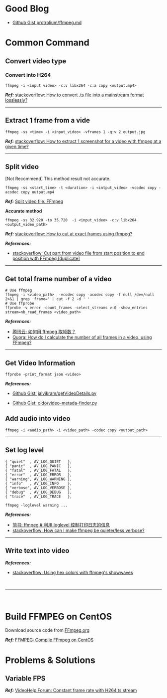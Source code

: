 # Good Blog

- [Github Gist protrolium/ffmpeg.md](https://gist.github.com/protrolium/e0dbd4bb0f1a396fcb55)

# Common Command

## Convert video type

### Convert into H264

```shell
ffmpeg -i <input video> -c:v libx264 -c:a copy <output.mp4>
```

**_Ref:_** [stackoverflow: How to convert .ts file into a mainstream format losslessly?](https://askubuntu.com/questions/716424/how-to-convert-ts-file-into-a-mainstream-format-losslessly)

---

## Extract 1 frame from a vide

```shell
ffmpeg -ss <time> -i <input_video> -vframes 1 -q:v 2 output.jpg
```

**_Ref:_** [stackoverflow: How to extract 1 screenshot for a video with ffmpeg at a given time?](https://stackoverflow.com/questions/27568254/how-to-extract-1-screenshot-for-a-video-with-ffmpeg-at-a-given-time)

---

## Split video

[Not Recommend] This method result not accurate.

```shell
ffmpeg -ss <start_time> -t <duration> -i <intput_video> -vcodec copy -acodec copy output.mp4
```

**_Ref:_** [Split video file. FFmpeg](http://www.kompx.com/en/split-video-file-ffmpeg.htm)

**Accurate method**

```shell
ffmpeg -ss 32.920 -to 35.720  -i <input_video> -c:v libx264 <output_video_path>
```

**_Ref:_** [stackoverflow: How to cut at exact frames using ffmpeg?](https://superuser.com/a/459488)

<!-- ```shell
ffmpeg -y -i <input_video> -ss <start_time> -to <end_time> -codec copy output.mp4
```

**_Ref:_** [简书: FFmpeg 精准时间切割视频文件](https://zhuanlan.zhihu.com/p/28008666) -->

**_References:_**

- [stackoverflow: Cut part from video file from start position to end position with FFmpeg [duplicate]](https://superuser.com/a/377407)

---

## Get total frame number of a video

```shell
# Use ffmpeg
ffmpeg -i <video_path>  -vcodec copy -acodec copy -f null /dev/null 2>&1 | grep 'frame=' | cut -f 2 -d ' '
# Use ffprobe
ffprobe -v error -count_frames -select_streams v:0 -show_entries stream=nb_read_frames <video_path>
```

**_References:_**

- [腾讯云: 如何用 ffmpeg 取帧数？](https://cloud.tencent.com/developer/ask/103796)
- [Quora: How do I calculate the number of all frames in a video, using FFmpeg?](https://qr.ae/TWvXzT)

---

## Get Video Information

```shell
ffprobe -print_format json <video>
```

**_References:_**

- [Github Gist: jaivikram/getVideoDetails.py](https://gist.github.com/jaivikram/4690569)

- [Github Gist: oldo/video-metada-finder.py](https://gist.github.com/oldo/dc7ee7f28851922cca09)

## Add audio into video

```shell
ffmpeg -i <audio_path> -i <video_path> -codec copy <output_path>
```

---

## Set log level

```shell
{ "quiet"  , AV_LOG_QUIET   },
{ "panic"  , AV_LOG_PANIC   },
{ "fatal"  , AV_LOG_FATAL   },
{ "error"  , AV_LOG_ERROR   },
{ "warning", AV_LOG_WARNING },
{ "info"   , AV_LOG_INFO    },
{ "verbose", AV_LOG_VERBOSE },
{ "debug"  , AV_LOG_DEBUG   },
{ "trace"  , AV_LOG_TRACE   },
```

```shell
ffmpeg -loglevel warning ...
```

**_References:_**

- [简书: ffmpeg # 利用 loglevel 控制打印日志的信息](https://www.jianshu.com/p/2be79f17e271)
- [stackoverflow: How can I make ffmpeg be quieter/less verbose?](https://superuser.com/questions/326629/how-can-i-make-ffmpeg-be-quieter-less-verbose)

---

## Write text into video

**_References:_**

- [stackoverflow: Using hex colors with ffmpeg's showwaves](https://stackoverflow.com/questions/45885460/using-hex-colors-with-ffmpegs-showwaves)

<!--  -->
<br>

---

<br>
<!--  -->

# Build FFMPEG on CentOS

Download source code from [FFmpeg.org](https://ffmpeg.org/download.html)

**_Ref:_** [FFMPEG: Compile FFmpeg on CentOS](https://trac.ffmpeg.org/wiki/CompilationGuide/Centos)

# Problems & Solutions

## Variable FPS

**_Ref:_** [VideoHelp Forum: Constant frame rate with H264 ts stream
](https://forum.videohelp.com/threads/365853-Constant-frame-rate-with-H264-ts-stream)
